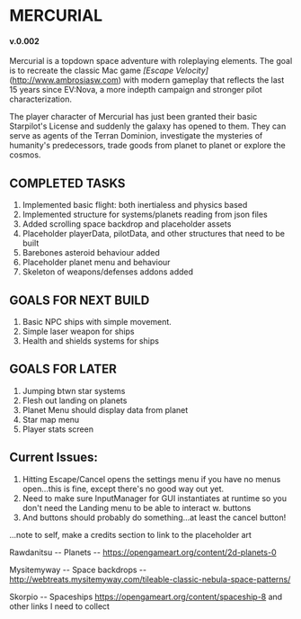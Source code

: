 # MERCURIAL

#### v.0.002

Mercurial is a topdown space adventure with roleplaying elements. The goal is to
recreate the classic Mac game _[Escape Velocity]_ (http://www.ambrosiasw.com) with modern gameplay that reflects the last 15 years since EV:Nova, a more indepth campaign and stronger pilot characterization.

The player character of Mercurial has just been granted their basic Starpilot's
License and suddenly the galaxy has opened to them. They can serve as agents of 
the Terran Dominion, investigate the mysteries of humanity's predecessors, trade
goods from planet to planet or explore the cosmos. 

## COMPLETED TASKS
1. Implemented basic flight: both inertialess and physics based
2. Implemented structure for systems/planets reading from json files
3. Added scrolling space backdrop and placeholder assets
4. Placeholder playerData, pilotData, and other structures that need to be built 
5. Barebones asteroid behaviour added
6. Placeholder planet menu and behaviour
7. Skeleton of weapons/defenses addons added

## GOALS FOR NEXT BUILD
1. Basic NPC ships with simple movement.
2. Simple laser weapon for ships
3. Health and shields systems for ships

## GOALS FOR LATER
1. Jumping btwn star systems
2. Flesh out landing on planets
3. Planet Menu should display data from planet
4. Star map menu
5. Player stats screen 

## Current Issues:
1. Hitting Escape/Cancel opens the settings menu if you have no menus open...this is fine,
except there's no good way out yet.
2. Need to make sure InputManager for GUI instantiates at runtime so you don't need the 
Landing menu to be able to interact w. buttons
3. And buttons should probably do something...at least the cancel button!



...note to self, make a credits section to link to the placeholder art 

Rawdanitsu -- Planets -- https://opengameart.org/content/2d-planets-0

Mysitemyway -- Space backdrops -- http://webtreats.mysitemyway.com/tileable-classic-nebula-space-patterns/

Skorpio -- Spaceships https://opengameart.org/content/spaceship-8 and other links I need to collect

